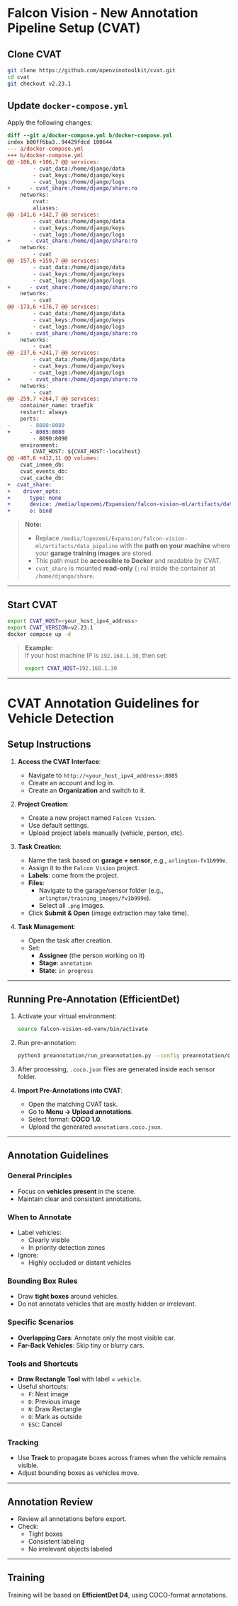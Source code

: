 # Falcon Vision - New Annotation Pipeline Setup (CVAT)

## Clone CVAT

```bash
git clone https://github.com/openvinotoolkit/cvat.git
cd cvat
git checkout v2.23.1
```

## Update `docker-compose.yml`

Apply the following changes:

```diff
diff --git a/docker-compose.yml b/docker-compose.yml
index b00ff6ba3..94429fdcd 100644
--- a/docker-compose.yml
+++ b/docker-compose.yml
@@ -106,6 +106,7 @@ services:
        - cvat_data:/home/django/data
        - cvat_keys:/home/django/keys
        - cvat_logs:/home/django/logs
+      - cvat_share:/home/django/share:ro
    networks:
        cvat:
        aliases:
@@ -141,6 +142,7 @@ services:
        - cvat_data:/home/django/data
        - cvat_keys:/home/django/keys
        - cvat_logs:/home/django/logs
+      - cvat_share:/home/django/share:ro
    networks:
        - cvat
@@ -157,6 +159,7 @@ services:
        - cvat_data:/home/django/data
        - cvat_keys:/home/django/keys
        - cvat_logs:/home/django/logs
+      - cvat_share:/home/django/share:ro
    networks:
        - cvat
@@ -173,6 +176,7 @@ services:
        - cvat_data:/home/django/data
        - cvat_keys:/home/django/keys
        - cvat_logs:/home/django/logs
+      - cvat_share:/home/django/share:ro
    networks:
        - cvat
@@ -237,6 +241,7 @@ services:
        - cvat_data:/home/django/data
        - cvat_keys:/home/django/keys
        - cvat_logs:/home/django/logs
+      - cvat_share:/home/django/share:ro
    networks:
        - cvat
@@ -259,7 +264,7 @@ services:
    container_name: traefik
    restart: always
    ports:
-      - 8080:8080
+      - 8085:8080
        - 8090:8090
    environment:
        CVAT_HOST: ${CVAT_HOST:-localhost}
@@ -407,6 +412,11 @@ volumes:
    cvat_inmem_db:
    cvat_events_db:
    cvat_cache_db:
+  cvat_share:
+    driver_opts:
+      type: none
+      device: /media/lopezemi/Expansion/falcon-vision-ml/artifacts/data_pipeline
+      o: bind
```

> **Note:**  
> - Replace `/media/lopezemi/Expansion/falcon-vision-ml/artifacts/data_pipeline` with the **path on your machine** where your **garage training images** are stored.
> - This path must be **accessible to Docker** and readable by CVAT.
> - `cvat_share` is mounted **read-only** (`:ro`) inside the container at `/home/django/share`.

---

## Start CVAT

```bash
export CVAT_HOST=<your_host_ipv4_address>
export CVAT_VERSION=v2.23.1
docker compose up -d
```

> **Example:**  
> If your host machine IP is `192.168.1.30`, then set:
> ```bash
> export CVAT_HOST=192.168.1.30
> ```

---

# CVAT Annotation Guidelines for Vehicle Detection

## Setup Instructions

1. **Access the CVAT Interface**:
   - Navigate to `http://<your_host_ipv4_address>:8085`
   - Create an account and log in.
   - Create an **Organization** and switch to it.

2. **Project Creation**:
   - Create a new project named `Falcon Vision`.
   - Use default settings.
   - Upload project labels manually (vehicle, person, etc).

3. **Task Creation**:
   - Name the task based on **garage + sensor**, e.g., `arlington-fv1b999e`.
   - Assign it to the `Falcon Vision` project.
   - **Labels**: come from the project.
   - **Files**:
     - Navigate to the garage/sensor folder (e.g., `arlington/training_images/fv1b999e`).
     - Select all `.png` images.
   - Click **Submit & Open** (image extraction may take time).

4. **Task Management**:
   - Open the task after creation.
   - Set:
     - **Assignee** (the person working on it)
     - **Stage**: `annotation`
     - **State**: `in progress`

---

## Running Pre-Annotation (EfficientDet)

1. Activate your virtual environment:

   ```bash
   source falcon-vision-od-venv/bin/activate
   ```

2. Run pre-annotation:

   ```bash
   python3 preannotation/run_preannotation.py --config preannotation/config.yaml --visualize 3
   ```

3. After processing, `.coco.json` files are generated inside each sensor folder.

4. **Import Pre-Annotations into CVAT**:
   - Open the matching CVAT task.
   - Go to **Menu → Upload annotations**.
   - Select format: **COCO 1.0**.
   - Upload the generated `annotations.coco.json`.

---

## Annotation Guidelines

### General Principles
- Focus on **vehicles present** in the scene.
- Maintain clear and consistent annotations.

### When to Annotate
- Label vehicles:
  - Clearly visible
  - In priority detection zones
- Ignore:
  - Highly occluded or distant vehicles

### Bounding Box Rules
- Draw **tight boxes** around vehicles.
- Do not annotate vehicles that are mostly hidden or irrelevant.

### Specific Scenarios
- **Overlapping Cars**: Annotate only the most visible car.
- **Far-Back Vehicles**: Skip tiny or blurry cars.

### Tools and Shortcuts
- **Draw Rectangle Tool** with label = `vehicle`.
- Useful shortcuts:
  - `F`: Next image
  - `D`: Previous image
  - `N`: Draw Rectangle
  - `O`: Mark as outside
  - `ESC`: Cancel

### Tracking
- Use **Track** to propagate boxes across frames when the vehicle remains visible.
- Adjust bounding boxes as vehicles move.

---

## Annotation Review

- Review all annotations before export.
- Check:
  - Tight boxes
  - Consistent labeling
  - No irrelevant objects labeled

---

## Training

Training will be based on **EfficientDet D4**, using COCO-format annotations.
